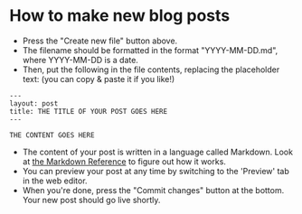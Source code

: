 # How to make new blog posts

- Press the "Create new file" button above.
- The filename should be formatted in the format "YYYY-MM-DD.md", where YYYY-MM-DD is a date.
- Then, put the following in the file contents, replacing the placeholder text: (you can copy & paste it if you like!)

```
---
layout: post
title: THE TITLE OF YOUR POST GOES HERE
---

THE CONTENT GOES HERE
```

- The content of your post is written in a language called Markdown. Look at [the Markdown Reference](http://commonmark.org/help/)
  to figure out how it works.
- You can preview your post at any time by switching to the 'Preview' tab in the web editor.
- When you're done, press the "Commit changes" button at the bottom. Your new post should go live shortly.
